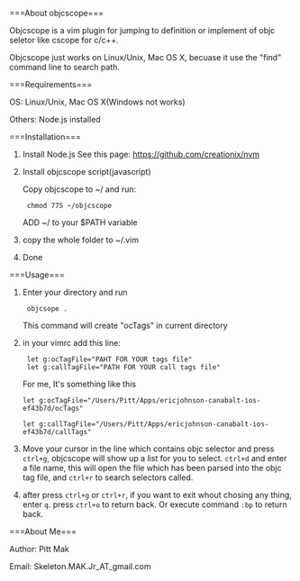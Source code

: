 ===About objcscope===

Objcscope is a vim plugin for jumping to definition or implement of objc seletor
like cscope for c/c++.

Objcscope just works on Linux/Unix, Mac OS X, becuase it use the "find" command
line to search path.

===Requirements===

OS: Linux/Unix, Mac OS X(Windows not works)

Others: Node.js installed

===Installation===

1. Install Node.js
   See this page: https://github.com/creationix/nvm

2. Install objcscope script(javascript)

   Copy objcscope to ~/ and run:

  		chmod 775 ~/objcscope

   ADD ~/ to your $PATH variable

3. copy the whole folder to ~/.vim

4. Done

===Usage===

1. Enter your directory and run

  		objcsope . 
  	This command will create "ocTags" in current directory

2. in your vimrc add this line:

  		let g:ocTagFile="PAHT FOR YOUR tags file"
  		let g:callTagFile="PATH FOR YOUR call tags file"

	For me, It's something like this  	
	
  	`let g:ocTagFile="/Users/Pitt/Apps/ericjohnson-canabalt-ios-ef43b7d/ocTags"`
  		
	`let g:callTagFile="/Users/Pitt/Apps/ericjohnson-canabalt-ios-ef43b7d/callTags"`

3. Move your cursor in the line which contains objc selector and press `ctrl+g`,
objcscope will show up a list for you to select.
`ctrl+d` and enter a file name, this will open the file which has been parsed into the objc tag file, and `ctrl+r` to search selectors called.

4. after press `ctrl+g` or `ctrl+r`, if you want to exit whout chosing any thing, enter `q`. press `ctrl+o` to return back. Or execute command `:bp` to return back.

===About Me===

Author: Pitt Mak

Email: Skeleton.MAK.Jr_AT_gmail.com


